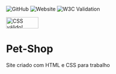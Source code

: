 ![GitHub](https://img.shields.io/github/license/mgutemb/APP-GET)
![Website](https://img.shields.io/website?url=https%3A%2F%2Fgithub.com%2Fmgutemb%2FAPP-GET)
![W3C Validation](https://img.shields.io/w3c-validation/html?targetUrl=https%3A%2F%2Fmgutemb.github.io%2FAPP-GET%2F)

<p>
    <a href="https://jigsaw.w3.org/css-validator/check/referer">
        <img style="border:0;width:88px;height:31px"
            src="https://jigsaw.w3.org/css-validator/images/vcss-blue"
            alt="CSS válido!" />
    </a>
</p>

# Pet-Shop
Site criado com HTML e CSS para trabalho

